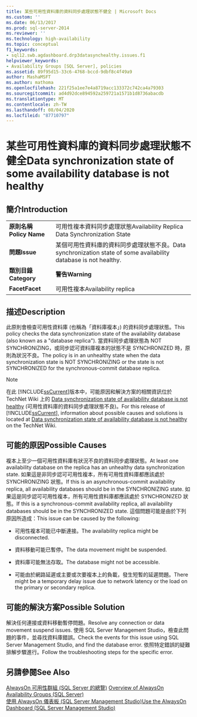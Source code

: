 ```yaml
---
title: 某些可用性資料庫的資料同步處理狀態不健全 | Microsoft Docs
ms.custom: ''
ms.date: 06/13/2017
ms.prod: sql-server-2014
ms.reviewer: ''
ms.technology: high-availability
ms.topic: conceptual
f1_keywords:
- sql12.swb.agdashboard.drp3datasynchealthy.issues.f1
helpviewer_keywords:
- Availability Groups [SQL Server], policies
ms.assetid: 89f95d15-33c6-4768-bccd-9dbf8c4f49a9
author: MashaMSFT
ms.author: mathoma
ms.openlocfilehash: 221f25a1ee7e4a8719acc133372c742ca4a79303
ms.sourcegitcommit: ad4d92dce894592a259721a1571b1d8736abacdb
ms.translationtype: MT
ms.contentlocale: zh-TW
ms.lasthandoff: 08/04/2020
ms.locfileid: "87710797"
---
```

# <a name="data-synchronization-state-of-some-availability-database-is-not-healthy"></a><span data-ttu-id="841b9-102">某些可用性資料庫的資料同步處理狀態不健全</span><span class="sxs-lookup"><span data-stu-id="841b9-102">Data synchronization state of some availability database is not healthy</span></span>
    
## <a name="introduction"></a><span data-ttu-id="841b9-103">簡介</span><span class="sxs-lookup"><span data-stu-id="841b9-103">Introduction</span></span>  
  
|||  
|-|-|  
|<span data-ttu-id="841b9-104">**原則名稱**</span><span class="sxs-lookup"><span data-stu-id="841b9-104">**Policy Name**</span></span>|<span data-ttu-id="841b9-105">可用性複本資料同步處理狀態</span><span class="sxs-lookup"><span data-stu-id="841b9-105">Availability Replica Data Synchronization State</span></span>|  
|<span data-ttu-id="841b9-106">**問題**</span><span class="sxs-lookup"><span data-stu-id="841b9-106">**Issue**</span></span>|<span data-ttu-id="841b9-107">某個可用性資料庫的資料同步處理狀態不良。</span><span class="sxs-lookup"><span data-stu-id="841b9-107">Data synchronization state of some availability database is not healthy.</span></span>|  
|<span data-ttu-id="841b9-108">**類別目錄**</span><span class="sxs-lookup"><span data-stu-id="841b9-108">**Category**</span></span>|<span data-ttu-id="841b9-109">**警告**</span><span class="sxs-lookup"><span data-stu-id="841b9-109">**Warning**</span></span>|  
|<span data-ttu-id="841b9-110">**Facet**</span><span class="sxs-lookup"><span data-stu-id="841b9-110">**Facet**</span></span>|<span data-ttu-id="841b9-111">可用性複本</span><span class="sxs-lookup"><span data-stu-id="841b9-111">Availability replica</span></span>|  
  
## <a name="description"></a><span data-ttu-id="841b9-112">描述</span><span class="sxs-lookup"><span data-stu-id="841b9-112">Description</span></span>  
 <span data-ttu-id="841b9-113">此原則會檢查可用性資料庫 (也稱為「資料庫複本」) 的資料同步處理狀態。</span><span class="sxs-lookup"><span data-stu-id="841b9-113">This policy checks the data synchronization state of the availability database (also known as a "database replica").</span></span> <span data-ttu-id="841b9-114">當資料同步處理狀態為 NOT SYNCHRONIZING，或同步認可資料庫複本的狀態不是 SYNCHRONIZED 時，原則為狀況不良。</span><span class="sxs-lookup"><span data-stu-id="841b9-114">The policy is in an unhealthy state when the data synchronization state is NOT SYNCHRONIZING or the state is not SYNCHRONIZED for the synchronous-commit database replica.</span></span>  
  
> [!NOTE]  
>  <span data-ttu-id="841b9-115">在此 [!INCLUDE[ssCurrent](../../../includes/sscurrent-md.md)]版本中，可能原因和解決方案的相關資訊位於 TechNet Wiki 上的 [Data synchronization state of availability database is not healthy](https://go.microsoft.com/fwlink/p/?LinkId=220863) (可用性資料庫的資料同步處理狀態不良)。</span><span class="sxs-lookup"><span data-stu-id="841b9-115">For this release of [!INCLUDE[ssCurrent](../../../includes/sscurrent-md.md)], information about possible causes and solutions is located at [Data synchronization state of availability database is not healthy](https://go.microsoft.com/fwlink/p/?LinkId=220863) on the TechNet Wiki.</span></span>  
  
## <a name="possible-causes"></a><span data-ttu-id="841b9-116">可能的原因</span><span class="sxs-lookup"><span data-stu-id="841b9-116">Possible Causes</span></span>  
 <span data-ttu-id="841b9-117">複本上至少一個可用性資料庫有狀況不良的資料同步處理狀態。</span><span class="sxs-lookup"><span data-stu-id="841b9-117">At least one availability database on the replica has an unhealthy data synchronization state.</span></span> <span data-ttu-id="841b9-118">如果這是非同步認可可用性複本，所有可用性資料庫都應該處於 SYNCHRONIZING 狀態。</span><span class="sxs-lookup"><span data-stu-id="841b9-118">If this is an asynchronous-commit availability replica, all availability databases should be in the SYNCHRONIZING state.</span></span> <span data-ttu-id="841b9-119">如果這是同步認可可用性複本，所有可用性資料庫都應該處於 SYNCHRONIZED 狀態。</span><span class="sxs-lookup"><span data-stu-id="841b9-119">If this is a synchronous-commit availability replica, all availability databases should be in the SYNCHRONIZED state.</span></span> <span data-ttu-id="841b9-120">這個問題可能是由於下列原因所造成：</span><span class="sxs-lookup"><span data-stu-id="841b9-120">This issue can be caused by the following:</span></span>  
  
-   <span data-ttu-id="841b9-121">可用性複本可能已中斷連接。</span><span class="sxs-lookup"><span data-stu-id="841b9-121">The availability replica might be disconnected.</span></span>  
  
-   <span data-ttu-id="841b9-122">資料移動可能已暫停。</span><span class="sxs-lookup"><span data-stu-id="841b9-122">The data movement might be suspended.</span></span>  
  
-   <span data-ttu-id="841b9-123">資料庫可能無法存取。</span><span class="sxs-lookup"><span data-stu-id="841b9-123">The database might not be accessible.</span></span>  
  
-   <span data-ttu-id="841b9-124">可能由於網路延遲或主要或次要複本上的負載，發生短暫的延遲問題。</span><span class="sxs-lookup"><span data-stu-id="841b9-124">There might be a temporary delay issue due to network latency or the load on the primary or secondary replica.</span></span>  
  
## <a name="possible-solution"></a><span data-ttu-id="841b9-125">可能的解決方案</span><span class="sxs-lookup"><span data-stu-id="841b9-125">Possible Solution</span></span>  
 <span data-ttu-id="841b9-126">解決任何連接或資料移動暫停問題。</span><span class="sxs-lookup"><span data-stu-id="841b9-126">Resolve any connection or data movement suspend issues.</span></span> <span data-ttu-id="841b9-127">使用 SQL Server Management Studio，檢查此問題的事件，並尋找資料庫錯誤。</span><span class="sxs-lookup"><span data-stu-id="841b9-127">Check the events for this issue using SQL Server Management Studio, and find the database error.</span></span> <span data-ttu-id="841b9-128">依照特定錯誤的疑難排解步驟進行。</span><span class="sxs-lookup"><span data-stu-id="841b9-128">Follow the troubleshooting steps for the specific error.</span></span>  
  
## <a name="see-also"></a><span data-ttu-id="841b9-129">另請參閱</span><span class="sxs-lookup"><span data-stu-id="841b9-129">See Also</span></span>  
 <span data-ttu-id="841b9-130">[AlwaysOn 可用性群組 &#40;SQL Server 的總覽&#41;](overview-of-always-on-availability-groups-sql-server.md) </span><span class="sxs-lookup"><span data-stu-id="841b9-130">[Overview of AlwaysOn Availability Groups &#40;SQL Server&#41;](overview-of-always-on-availability-groups-sql-server.md) </span></span>  
 [<span data-ttu-id="841b9-131">使用 AlwaysOn 儀表板 &#40;SQL Server Management Studio&#41;</span><span class="sxs-lookup"><span data-stu-id="841b9-131">Use the AlwaysOn Dashboard &#40;SQL Server Management Studio&#41;</span></span>](use-the-always-on-dashboard-sql-server-management-studio.md)  
  
  
